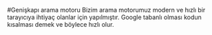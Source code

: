 #Genişkapı arama motoru
Bizim arama motorumuz modern ve hızlı bir tarayıcıya ihtiyaç olanlar için yapılmıştır. Google tabanlı olması kodun kısalması demek ve böylece hızlı olur.

